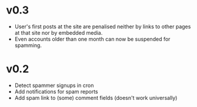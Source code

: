v0.3
====

* User's first posts at the site are penalised neither by links to other pages
  at that site nor by embedded media.
* Even accounts older than one month can now be suspended for spamming.

v0.2
====

* Detect spammer signups in cron
* Add notifications for spam reports
* Add spam link to (some) comment fields (doesn't work universally)

